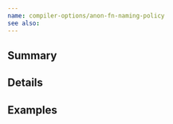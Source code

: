 ```yaml
---
name: compiler-options/anon-fn-naming-policy
see also:
---
```


## Summary

## Details

## Examples
